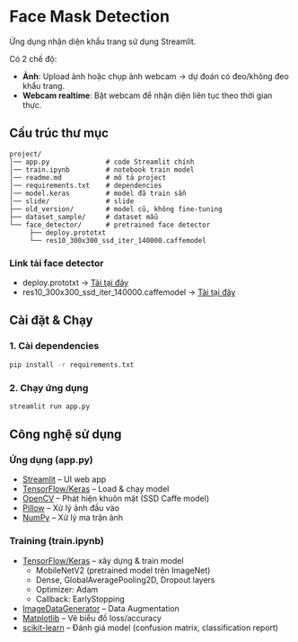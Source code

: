 # Face Mask Detection

Ứng dụng nhận diện khẩu trang sử dụng Streamlit.  

Có 2 chế độ:
- **Ảnh**: Upload ảnh hoặc chụp ảnh webcam → dự đoán có đeo/không đeo khẩu trang.
- **Webcam realtime**: Bật webcam để nhận diện liên tục theo thời gian thực.



## Cấu trúc thư mục

```
project/
│── app.py              # code Streamlit chính
│── train.ipynb         # notebook train model
│── readme.md           # mô tả project
│── requirements.txt    # dependencies
│── model.keras         # model đã train sẵn
│── slide/              # slide
├── old_version/        # model cũ, không fine-tuning
├── dataset_sample/     # dataset mẫu
└── face_detector/      # pretrained face detector
     ├── deploy.prototxt
     └── res10_300x300_ssd_iter_140000.caffemodel
```
### Link tải face detector
- deploy.prototxt → [Tải tại đây](https://github.com/opencv/opencv/blob/master/samples/dnn/face_detector/deploy.prototxt)  
- res10_300x300_ssd_iter_140000.caffemodel → [Tải tại đây](https://github.com/opencv/opencv_3rdparty/blob/dnn_samples_face_detector_20170830/res10_300x300_ssd_iter_140000.caffemodel)

## Cài đặt & Chạy

### 1. Cài dependencies

```bash
pip install -r requirements.txt
```

### 2. Chạy ứng dụng
```bash
streamlit run app.py
```


## Công nghệ sử dụng

### Ứng dụng (app.py)
- [Streamlit](https://streamlit.io/) – UI web app
- [TensorFlow/Keras](https://www.tensorflow.org/) – Load & chạy model
- [OpenCV](https://opencv.org/) – Phát hiện khuôn mặt (SSD Caffe model)
- [Pillow](https://python-pillow.org/) – Xử lý ảnh đầu vào
- [NumPy](https://numpy.org/) – Xử lý ma trận ảnh

### Training (train.ipynb)
- [TensorFlow/Keras](https://www.tensorflow.org/) – xây dựng & train model
  - MobileNetV2 (pretrained model trên ImageNet)
  - Dense, GlobalAveragePooling2D, Dropout layers
  - Optimizer: Adam
  - Callback: EarlyStopping
- [ImageDataGenerator](https://www.tensorflow.org/api_docs/python/tf/keras/preprocessing/image/ImageDataGenerator) – Data Augmentation
- [Matplotlib](https://matplotlib.org/) – Vẽ biểu đồ loss/accuracy
- [scikit-learn](https://scikit-learn.org/stable/) – Đánh giá model (confusion matrix, classification report)


